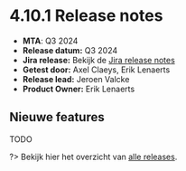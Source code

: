 # 4.10.1 Release notes

* **MTA**: Q3 2024
* **Release datum:** Q3 2024
* **Jira release:** Bekijk de [Jira release notes](https://jira.antwerpen.be/secure/ReleaseNote.jspa?projectId=14114&version=16907)
* **Getest door:** Axel Claeys, Erik Lenaerts
* **Release lead:** Jeroen Valcke
* **Product Owner:** Erik Lenaerts

## Nieuwe features

TODO

?> Bekijk hier het overzicht van [alle releases](/RELEASE).
